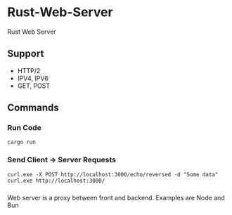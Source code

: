 # Rust-Web-Server

Rust Web Server

## Support

- HTTP/2
- IPV4, IPV6
- GET, POST

## Commands

### Run Code
```cargo run```  

### Send Client -> Server Requests
```curl.exe -X POST http://localhost:3000/echo/reversed -d "Some data"```  
```curl.exe http://localhost:3000/```  

###
Web server is a proxy between front and backend. Examples are Node and Bun
